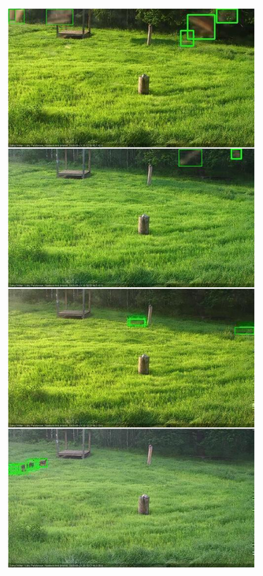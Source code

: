 ![20200621-182418-183419](in2/20200621/20200621-182418-183419_0_.jpg)
![20200621-184433-185434](in2/20200621/20200621-184433-185434_0_.jpg)
![20200621-190448-191449](in2/20200621/20200621-190448-191449_0_.jpg)
![20200621-200533-201534](in2/20200621/20200621-200533-201534_0_.jpg)
